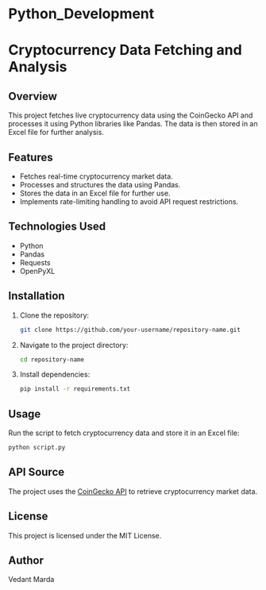 # Python_Development

# Cryptocurrency Data Fetching and Analysis

## Overview
This project fetches live cryptocurrency data using the CoinGecko API and processes it using Python libraries like Pandas. The data is then stored in an Excel file for further analysis.

## Features
- Fetches real-time cryptocurrency market data.
- Processes and structures the data using Pandas.
- Stores the data in an Excel file for further use.
- Implements rate-limiting handling to avoid API request restrictions.

## Technologies Used
- Python
- Pandas
- Requests
- OpenPyXL

## Installation
1. Clone the repository:
   ```bash
   git clone https://github.com/your-username/repository-name.git
   ```
2. Navigate to the project directory:
   ```bash
   cd repository-name
   ```
3. Install dependencies:
   ```bash
   pip install -r requirements.txt
   ```

## Usage
Run the script to fetch cryptocurrency data and store it in an Excel file:
```bash
python script.py
```

## API Source
The project uses the [CoinGecko API](https://www.coingecko.com/en/api) to retrieve cryptocurrency market data.

## License
This project is licensed under the MIT License.

## Author
Vedant Marda

